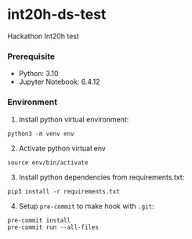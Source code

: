 # int20h-ds-test
Hackathon Int20h test

### Prerequisite 

- Python: 3.10
- Jupyter Notebook: 6.4.12

### Environment

1. Install python virtual environment:

```shell
python3 -m venv env 
```

2. Activate python virtual env

```shell
source env/bin/activate
```

3. Install python dependencies from requirements.txt:

```shell
pip3 install -r requirements.txt
```

4. Setup `pre-commit` to make hook with `.git`:

```shell
pre-commit install
pre-commit run --all-files
```
